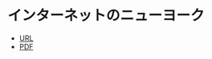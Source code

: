 # インターネットのニューヨーク

* [URL](https://github.com/shikakun/InternetCultureGuide/blob/master/url.md)
* [PDF](https://github.com/shikakun/InternetCultureGuide/blob/master/InternetCultureGuide2014.pdf)
